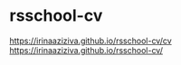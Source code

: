 # rsschool-cv
https://irinaaziziva.github.io/rsschool-cv/cv
https://irinaaziziva.github.io/rsschool-cv/
